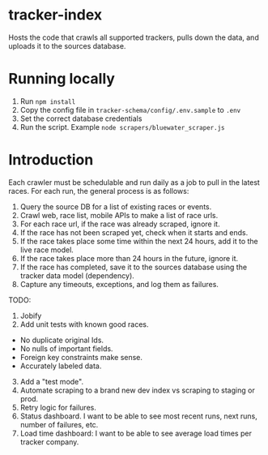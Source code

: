# tracker-index
Hosts the code that crawls all supported trackers, pulls down the data, and uploads it to the sources database.

# Running locally
1. Run `npm install`
1. Copy the config file in `tracker-schema/config/.env.sample` to `.env`
2. Set the correct database credentials
3. Run the script. Example `node scrapers/bluewater_scraper.js`


# Introduction
Each crawler must be schedulable and run daily as a job to pull in the latest races.
For each run, the general process is as follows:
1) Query the source DB for a list of existing races or events.
2) Crawl web, race list, mobile APIs to make a list of race urls.
3) For each race url, if the race was already scraped, ignore it.
4) If the race has not been scraped yet, check when it starts and ends.
5) If the race takes place some time within the next 24 hours, add it to the live race model.
6) If the race takes place more than 24 hours in the future, ignore it.
7) If the race has completed, save it to the sources database using the tracker data model (dependency).
8) Capture any timeouts, exceptions, and log them as failures.

TODO:
1) Jobify
2) Add unit tests with known good races.
  * No duplicate original Ids.
  * No nulls of important fields.
  * Foreign key constraints make sense.
  * Accurately labeled data.
3) Add a "test mode".
4) Automate scraping to a brand new dev index vs scraping to staging or prod.
5) Retry logic for failures.
6) Status dashboard. I want to be able to see most recent runs, next runs, number of failures, etc.
7) Load time dashboard: I want to be able to see average load times per tracker company.
